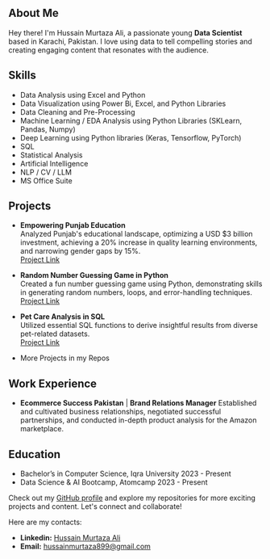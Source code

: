 ## About Me
Hey there! I'm Hussain Murtaza Ali, a passionate young **Data Scientist** based in Karachi, Pakistan. I love using data to tell compelling stories and creating engaging content that resonates with the audience.

## Skills
- Data Analysis using Excel and Python
- Data Visualization using Power Bi, Excel, and Python Libraries
- Data Cleaning and Pre-Processing
- Machine Learning / EDA Analysis using Python Libraries (SKLearn, Pandas, Numpy)
- Deep Learning using Python libraries (Keras, Tensorflow, PyTorch)
- SQL
- Statistical Analysis
- Artificial Intelligence
- NLP / CV / LLM
- MS Office Suite

## Projects
- **Empowering Punjab Education**  
  Analyzed Punjab's educational landscape, optimizing a USD $3 billion investment, achieving a 20% increase in quality learning environments, and narrowing gender gaps by 15%.  
  [Project Link](https://shorturl.at/qBTX3)

- **Random Number Guessing Game in Python**  
  Created a fun number guessing game using Python, demonstrating skills in generating random numbers, loops, and error-handling techniques.  
  [Project Link](https://shorturl.at/inAR9)

- **Pet Care Analysis in SQL**  
  Utilized essential SQL functions to derive insightful results from diverse pet-related datasets.  
  [Project Link](https://shorturl.at/pLQ67)

- More Projects in my Repos

## Work Experience
- **Ecommerce Success Pakistan**  | **Brand Relations Manager**
  Established and cultivated business relationships, negotiated successful partnerships, and conducted in-depth product analysis for the Amazon marketplace.

## Education
- Bachelor’s in Computer Science, Iqra University
  2023 - Present
- Data Science & AI Bootcamp, Atomcamp
  2023 - Present

Check out my [GitHub profile](https://github.com/HussainM899) and explore my repositories for more exciting projects and content. Let's connect and collaborate!

Here are my contacts: 
- **Linkedin:** [Hussain Murtaza Ali](https://www.linkedin.com/in/hussain-murtaza-ali)
- **Email:** hussainmurtaza899@gmail.com
